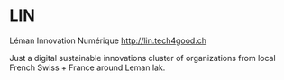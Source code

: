 # LIN
Léman Innovation Numérique
http://lin.tech4good.ch

Just a digital sustainable innovations cluster of organizations from local French Swiss + France around Leman lak.
